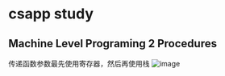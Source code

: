 # csapp study
## Machine Level Programing 2 Procedures
传递函数参数最先使用寄存器，然后再使用栈
![image](https://github.com/user-attachments/assets/f9e292a2-946d-4226-b112-0e16820fd450)

